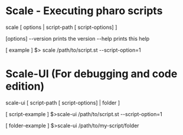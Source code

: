 Scale - Executing pharo scripts
=========================================================

scale [ options | script-path  [ script-options]  ] 

[options] 
	--version	prints the version
	--help		prints this help 

[ example ] 
	$> scale /path/to/script.st  --script-option=1

Scale-UI (For debugging and code edition)
=========================================================

scale-ui [ script-path  [ script-options]  | folder ] 

[ script-example ] 
 	$>scale-ui /path/to/script.st  --script-option=1
 
[ folder-example ]
 	$>scale-ui /path/to/my-script/folder 

